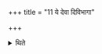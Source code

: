 +++
title = "11 ये देवा दिविभागा"

+++

<details><summary>थिते</summary>

ये देवा दिविभागा इत्युपर्याहवनीये कृष्णाजिनमवधूनोत्यूर्ध्वग्रिवं बहिष्टाद्विशसनम् ११
</details>
